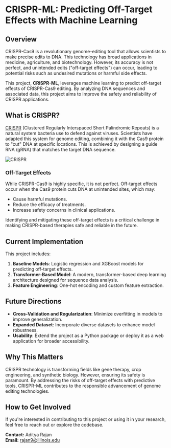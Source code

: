 # CRISPR-ML: Predicting Off-Target Effects with Machine Learning

## Overview
CRISPR-Cas9 is a revolutionary genome-editing tool that allows scientists to make precise edits to DNA. This technology has broad applications in medicine, agriculture, and biotechnology. However, its accuracy is not perfect, and unintended edits ("off-target effects") can occur, leading to potential risks such as undesired mutations or harmful side effects.

This project, **CRISPR-ML**, leverages machine learning to predict off-target effects of CRISPR-Cas9 editing. By analyzing DNA sequences and associated data, this project aims to improve the safety and reliability of CRISPR applications.

## What is CRISPR?
[CRISPR](https://en.wikipedia.org/wiki/CRISPR) (Clustered Regularly Interspaced Short Palindromic Repeats) is a natural system bacteria use to defend against viruses. Scientists have adapted this system for genome editing, combining it with the Cas9 protein to "cut" DNA at specific locations. This is achieved by designing a guide RNA (gRNA) that matches the target DNA sequence.

![CRISPR](images/crispr_img.jpeg)

### Off-Target Effects
While CRISPR-Cas9 is highly specific, it is not perfect. Off-target effects occur when the Cas9 protein cuts DNA at unintended sites, which may:
- Cause harmful mutations.
- Reduce the efficacy of treatments.
- Increase safety concerns in clinical applications.

Identifying and mitigating these off-target effects is a critical challenge in making CRISPR-based therapies safe and reliable in the future.

## Current Implementation
This project includes:
1. **Baseline Models**: Logistic regression and XGBoost models for predicting off-target effects.
2. **Transformer-Based Model**: A modern, transformer-based deep learning architecture designed for sequence data analysis.
3. **Feature Engineering**: One-hot encoding and custom feature extraction.

## Future Directions
- **Cross-Validation and Regularization**: Minimize overfitting in models to improve generalization.
- **Expanded Dataset**: Incorporate diverse datasets to enhance model robustness.
- **Usability**: Extend the project as a Python package or deploy it as a web application for broader accessibility.

## Why This Matters
CRISPR technology is transforming fields like gene therapy, crop engineering, and synthetic biology. However, ensuring its safety is paramount. By addressing the risks of off-target effects with predictive tools, CRISPR-ML contributes to the responsible advancement of genome editing technologies.

## How to Get Involved
If you're interested in contributing to this project or using it in your research, feel free to reach out or explore the codebase.

**Contact:** Aditya Rajan  
**Email:** [rajan9@illinois.edu](mailto:rajan9@illinois.edu)

